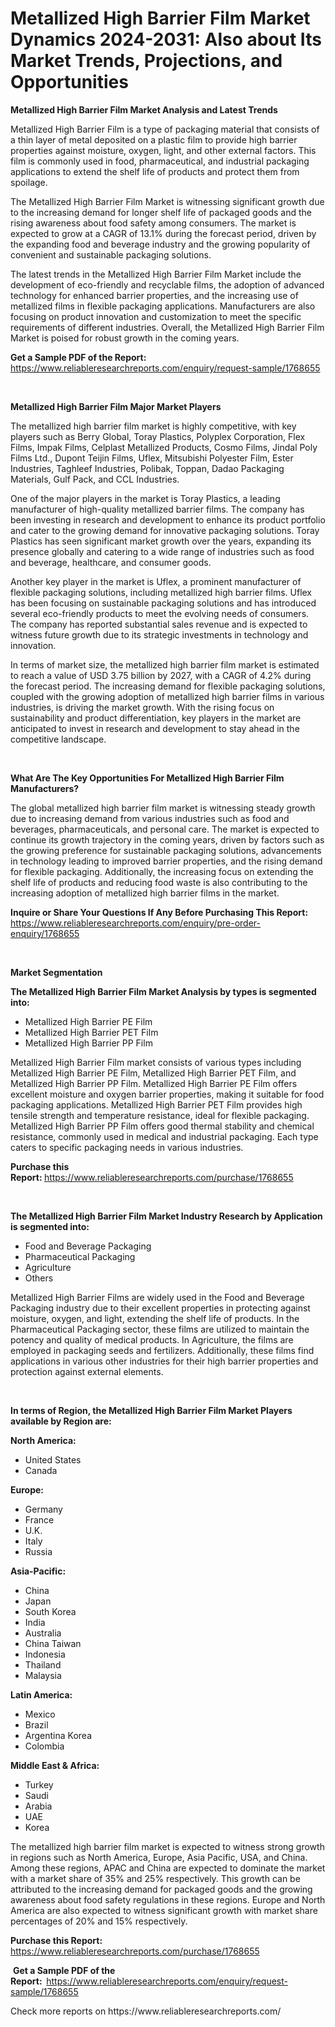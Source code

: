 <p><h1>Metallized High Barrier Film Market Dynamics 2024-2031: Also about Its Market Trends, Projections, and Opportunities</h1></p><p><strong>Metallized High Barrier Film Market Analysis and Latest Trends</strong></p>
<p><p>Metallized High Barrier Film is a type of packaging material that consists of a thin layer of metal deposited on a plastic film to provide high barrier properties against moisture, oxygen, light, and other external factors. This film is commonly used in food, pharmaceutical, and industrial packaging applications to extend the shelf life of products and protect them from spoilage.</p><p>The Metallized High Barrier Film Market is witnessing significant growth due to the increasing demand for longer shelf life of packaged goods and the rising awareness about food safety among consumers. The market is expected to grow at a CAGR of 13.1% during the forecast period, driven by the expanding food and beverage industry and the growing popularity of convenient and sustainable packaging solutions.</p><p>The latest trends in the Metallized High Barrier Film Market include the development of eco-friendly and recyclable films, the adoption of advanced technology for enhanced barrier properties, and the increasing use of metallized films in flexible packaging applications. Manufacturers are also focusing on product innovation and customization to meet the specific requirements of different industries. Overall, the Metallized High Barrier Film Market is poised for robust growth in the coming years.</p></p>
<p><strong>Get a Sample PDF of the Report:&nbsp;</strong> <a href="https://www.reliableresearchreports.com/enquiry/request-sample/1768655">https://www.reliableresearchreports.com/enquiry/request-sample/1768655</a></p>
<p>&nbsp;</p>
<p><strong>Metallized High Barrier Film Major Market Players</strong></p>
<p><p>The metallized high barrier film market is highly competitive, with key players such as Berry Global, Toray Plastics, Polyplex Corporation, Flex Films, Impak Films, Celplast Metallized Products, Cosmo Films, Jindal Poly Films Ltd., Dupont Teijin Films, Uflex, Mitsubishi Polyester Film, Ester Industries, Taghleef Industries, Polibak, Toppan, Dadao Packaging Materials, Gulf Pack, and CCL Industries.</p><p>One of the major players in the market is Toray Plastics, a leading manufacturer of high-quality metallized barrier films. The company has been investing in research and development to enhance its product portfolio and cater to the growing demand for innovative packaging solutions. Toray Plastics has seen significant market growth over the years, expanding its presence globally and catering to a wide range of industries such as food and beverage, healthcare, and consumer goods.</p><p>Another key player in the market is Uflex, a prominent manufacturer of flexible packaging solutions, including metallized high barrier films. Uflex has been focusing on sustainable packaging solutions and has introduced several eco-friendly products to meet the evolving needs of consumers. The company has reported substantial sales revenue and is expected to witness future growth due to its strategic investments in technology and innovation.</p><p>In terms of market size, the metallized high barrier film market is estimated to reach a value of USD 3.75 billion by 2027, with a CAGR of 4.2% during the forecast period. The increasing demand for flexible packaging solutions, coupled with the growing adoption of metallized high barrier films in various industries, is driving the market growth. With the rising focus on sustainability and product differentiation, key players in the market are anticipated to invest in research and development to stay ahead in the competitive landscape.</p></p>
<p>&nbsp;</p>
<p><strong>What Are The Key Opportunities For Metallized High Barrier Film Manufacturers?</strong></p>
<p><p>The global metallized high barrier film market is witnessing steady growth due to increasing demand from various industries such as food and beverages, pharmaceuticals, and personal care. The market is expected to continue its growth trajectory in the coming years, driven by factors such as the growing preference for sustainable packaging solutions, advancements in technology leading to improved barrier properties, and the rising demand for flexible packaging. Additionally, the increasing focus on extending the shelf life of products and reducing food waste is also contributing to the increasing adoption of metallized high barrier films in the market.</p></p>
<p><strong>Inquire or Share Your Questions If Any Before Purchasing This Report:</strong> <a href="https://www.reliableresearchreports.com/enquiry/pre-order-enquiry/1768655">https://www.reliableresearchreports.com/enquiry/pre-order-enquiry/1768655</a></p>
<p>&nbsp;</p>
<p><strong>Market Segmentation</strong></p>
<p><strong>The Metallized High Barrier Film Market Analysis by types is segmented into:</strong></p>
<p><ul><li>Metallized High Barrier PE Film</li><li>Metallized High Barrier PET Film</li><li>Metallized High Barrier PP Film</li></ul></p>
<p><p>Metallized High Barrier Film market consists of various types including Metallized High Barrier PE Film, Metallized High Barrier PET Film, and Metallized High Barrier PP Film. Metallized High Barrier PE Film offers excellent moisture and oxygen barrier properties, making it suitable for food packaging applications. Metallized High Barrier PET Film provides high tensile strength and temperature resistance, ideal for flexible packaging. Metallized High Barrier PP Film offers good thermal stability and chemical resistance, commonly used in medical and industrial packaging. Each type caters to specific packaging needs in various industries.</p></p>
<p><strong>Purchase this Report:&nbsp;</strong><a href="https://www.reliableresearchreports.com/purchase/1768655">https://www.reliableresearchreports.com/purchase/1768655</a></p>
<p>&nbsp;</p>
<p><strong>The Metallized High Barrier Film Market Industry Research by Application is segmented into:</strong></p>
<p><ul><li>Food and Beverage Packaging</li><li>Pharmaceutical Packaging</li><li>Agriculture</li><li>Others</li></ul></p>
<p><p>Metallized High Barrier Films are widely used in the Food and Beverage Packaging industry due to their excellent properties in protecting against moisture, oxygen, and light, extending the shelf life of products. In the Pharmaceutical Packaging sector, these films are utilized to maintain the potency and quality of medical products. In Agriculture, the films are employed in packaging seeds and fertilizers. Additionally, these films find applications in various other industries for their high barrier properties and protection against external elements.</p></p>
<p>&nbsp;</p>
<p><strong>In terms of Region, the Metallized High Barrier Film Market Players available by Region are:</strong></p>
<p>
    <p> <strong> North America: </strong>
        <ul>
            <li>United States</li>
            <li>Canada</li>
        </ul>
        </p> 
    <p> <strong> Europe: </strong>
        <ul>
            <li>Germany</li>
            <li>France</li>
            <li>U.K.</li>
            <li>Italy</li>
            <li>Russia</li>
        </ul>
        </p> 
    <p> <strong> Asia-Pacific: </strong>
        <ul>
            <li>China</li>
            <li>Japan</li>
            <li>South Korea</li>
            <li>India</li>
            <li>Australia</li>
            <li>China Taiwan</li>
            <li>Indonesia</li>
            <li>Thailand</li>
            <li>Malaysia</li>
        </ul>
        </p> 
    <p> <strong> Latin America: </strong>
        <ul>
            <li>Mexico</li>
            <li>Brazil</li>
            <li>Argentina Korea</li>
            <li>Colombia</li>
        </ul>
        </p> 
    <p> <strong> Middle East & Africa: </strong>
        <ul>
            <li>Turkey</li>
            <li>Saudi</li>
            <li>Arabia</li>
            <li>UAE</li>
            <li>Korea</li>
        </ul>
    </p>
    </p>
<p><p>The metallized high barrier film market is expected to witness strong growth in regions such as North America, Europe, Asia Pacific, USA, and China. Among these regions, APAC and China are expected to dominate the market with a market share of 35% and 25% respectively. This growth can be attributed to the increasing demand for packaged goods and the growing awareness about food safety regulations in these regions. Europe and North America are also expected to witness significant growth with market share percentages of 20% and 15% respectively.</p></p>
<p><strong>Purchase this Report: </strong><a href="https://www.reliableresearchreports.com/purchase/1768655">https://www.reliableresearchreports.com/purchase/1768655</a></p>
<p>&nbsp;<strong>Get a Sample PDF of the Report:&nbsp;&nbsp;</strong><a href="https://www.reliableresearchreports.com/enquiry/request-sample/1768655">https://www.reliableresearchreports.com/enquiry/request-sample/1768655</a></p>
<p><strong></strong></p>
<p>Check more reports on https://www.reliableresearchreports.com/</p>